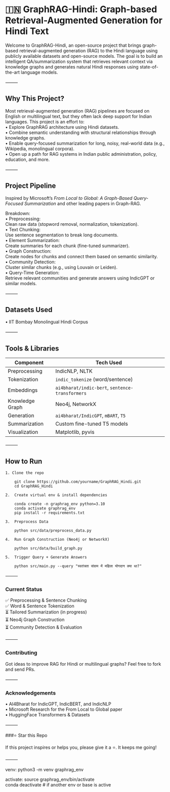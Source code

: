 # 🇮🇳  GraphRAG-Hindi: Graph-based Retrieval-Augmented Generation for Hindi Text

Welcome to GraphRAG-Hindi, an open-source project that brings graph-based retrieval-augmented generation (RAG) to the Hindi language using publicly available datasets and open-source models. The goal is to build an intelligent QA/summarization system that retrieves relevant context via knowledge graphs and generates natural Hindi responses using state-of-the-art language models.

⸻

## Why This Project?

Most retrieval-augmented generation (RAG) pipelines are focused on English or multilingual text, but they often lack deep support for Indian languages. This project is an effort to:  
• Explore GraphRAG architecture using Hindi datasets.  
• Combine semantic understanding with structural relationships through knowledge graphs.  
• Enable query-focused summarization for long, noisy, real-world data (e.g., Wikipedia, monolingual corpora).  
• Open up a path for RAG systems in Indian public administration, policy, education, and more.  

⸻

## Project Pipeline

Inspired by Microsoft’s *From Local to Global: A Graph-Based Query-Focused Summarization* and other leading papers in Graph-RAG.

Breakdown:  
• Preprocessing:   
    Clean raw data (stopword removal, normalization, tokenization).  
• Text Chunking:   
    Use sentence segmentation to break long documents.  
• Element Summarization:   
    Create summaries for each chunk (fine-tuned summarizer).  
• Graph Construction:   
    Create nodes for chunks and connect them based on semantic similarity.  
• Community Detection:   
    Cluster similar chunks (e.g., using Louvain or Leiden).  
• Query-Time Generation:   
    Retrieve relevant communities and generate answers using IndicGPT or similar models.  

⸻

## Datasets Used
• IIT Bombay Monolingual Hindi Corpus

⸻

## Tools & Libraries

| Component        | Tech Used                                  |
|------------------|--------------------------------------------|
| Preprocessing    | IndicNLP, NLTK                             |
| Tokenization     | `indic_tokenize` (word/sentence)           |
| Embeddings       | `ai4bharat/indic-bert`, `sentence-transformers` |
| Knowledge Graph  | Neo4j, NetworkX                            |
| Generation       | `ai4bharat/IndicGPT`, `mBART`, `T5`        |
| Summarization    | Custom fine-tuned T5 models                |
| Visualization    | Matplotlib, pyvis                          |

⸻

## How to Run

    1. Clone the repo  

        git clone https://github.com/yourname/GraphRAG_Hindi.git  
        cd GraphRAG_Hindi  

    2.	Create virtual env & install dependencies

        conda create -n graphrag_env python=3.10  
        conda activate graphrag_env  
        pip install -r requirements.txt

    3.	Preprocess Data  

        python src/data/preprocess_data.py

    4.	Run Graph Construction (Neo4j or NetworkX)  

        python src/data/build_graph.py  

    5.	Trigger Query + Generate Answers

        python src/main.py --query "स्वतंत्रता संग्राम में महिला योगदान क्या था?"   

⸻

### Current Status

✅ Preprocessing & Sentence Chunking  
✅ Word & Sentence Tokenization  
⏳ Tailored Summarization (in progress)  
⏳ Neo4j Graph Construction  
⏳ Community Detection & Evaluation  

⸻

### Contributing

Got ideas to improve RAG for Hindi or multilingual graphs? Feel free to fork and send PRs.

⸻

### Acknowledgements

• AI4Bharat for IndicGPT, IndicBERT, and IndicNLP  
• Microsoft Research for the From Local to Global paper  
• HuggingFace Transformers & Datasets  

⸻

###⭐️ Star this Repo

If this project inspires or helps you, please give it a ⭐️. It keeps me going!

⸻

venv: python3 -m venv graphrag_env

activate: source graphrag_env/bin/activate  
conda deactivate  # if another env or base is active

